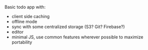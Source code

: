 Basic todo app with:
- client side caching
- offline mode
- sync with some centralized storage (S3? Git? Firebase?)
- editor
- minimal JS, use common features wherever possible to maximize portability
